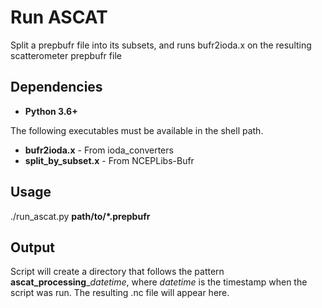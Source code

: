 # Run ASCAT

Split a prepbufr file into its subsets, and runs bufr2ioda.x on the 
resulting scatterometer prepbufr file

## Dependencies

* **Python 3.6+**

The following executables must be available in the shell path.

* **bufr2ioda.x** - From ioda_converters
* **split_by_subset.x** - From NCEPLibs-Bufr

## Usage

./run_ascat.py **path/to/*.prepbufr**

## Output

Script will create a directory that follows the pattern 
**ascat_processing**__datetime_, where _datetime_ is the timestamp when the 
script was run. The resulting .nc file will appear here.
